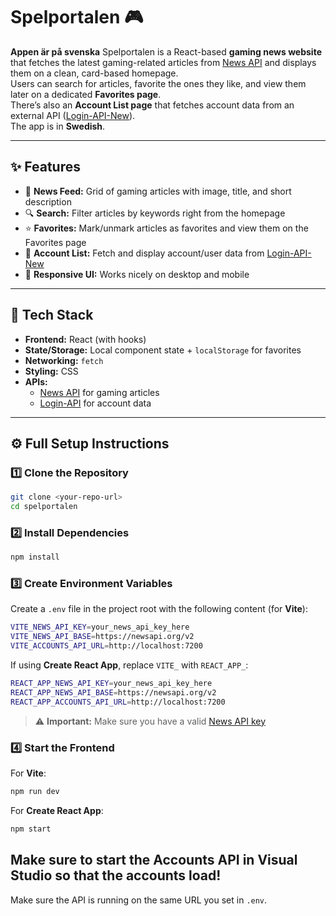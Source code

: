 # Spelportalen 🎮
**Appen är på svenska** 
Spelportalen is a React-based **gaming news website** that fetches the latest gaming-related articles from [News API](https://newsapi.org/) and displays them on a clean, card-based homepage.  
Users can search for articles, favorite the ones they like, and view them later on a dedicated **Favorites page**.  
There’s also an **Account List page** that fetches account data from an external API ([Login-API-New](https://github.com/Kirriko95/Login-API-New)).  
The app is in **Swedish**.

---

## ✨ Features

- 📰 **News Feed:** Grid of gaming articles with image, title, and short description  
- 🔍 **Search:** Filter articles by keywords right from the homepage  
- ⭐ **Favorites:** Mark/unmark articles as favorites and view them on the Favorites page  
- 👤 **Account List:** Fetch and display account/user data from [Login-API-New](https://github.com/Kirriko95/Login-API-New)  
- 📱 **Responsive UI:** Works nicely on desktop and mobile  

---

## 🧰 Tech Stack

- **Frontend:** React (with hooks)  
- **State/Storage:** Local component state + `localStorage` for favorites  
- **Networking:** `fetch`  
- **Styling:** CSS  
- **APIs:**  
  - [News API](https://newsapi.org/) for gaming articles  
  - [Login-API](https://github.com/Kirriko95/Login-API-New) for account data  

---

## ⚙️ Full Setup Instructions

### 1️⃣ Clone the Repository
```bash
git clone <your-repo-url>
cd spelportalen
```

### 2️⃣ Install Dependencies
```bash
npm install
```

### 3️⃣ Create Environment Variables
Create a `.env` file in the project root with the following content (for **Vite**):
```bash
VITE_NEWS_API_KEY=your_news_api_key_here
VITE_NEWS_API_BASE=https://newsapi.org/v2
VITE_ACCOUNTS_API_URL=http://localhost:7200 
```

If using **Create React App**, replace `VITE_` with `REACT_APP_`:
```bash
REACT_APP_NEWS_API_KEY=your_news_api_key_here
REACT_APP_NEWS_API_BASE=https://newsapi.org/v2
REACT_APP_ACCOUNTS_API_URL=http://localhost:7200
```

> ⚠️ **Important:** Make sure you have a valid [News API key](https://newsapi.org/)

### 4️⃣ Start the Frontend
For **Vite**:
```bash
npm run dev
```

For **Create React App**:
```bash
npm start
```
## Make sure to start the Accounts API in Visual Studio so that the accounts load!

Make sure the API is running on the same URL you set in `.env`.



